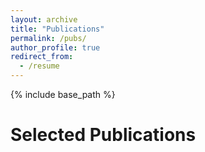```yaml
---
layout: archive
title: "Publications"
permalink: /pubs/
author_profile: true
redirect_from:
  - /resume
---
```


{% include base_path %}

Selected Publications
======
